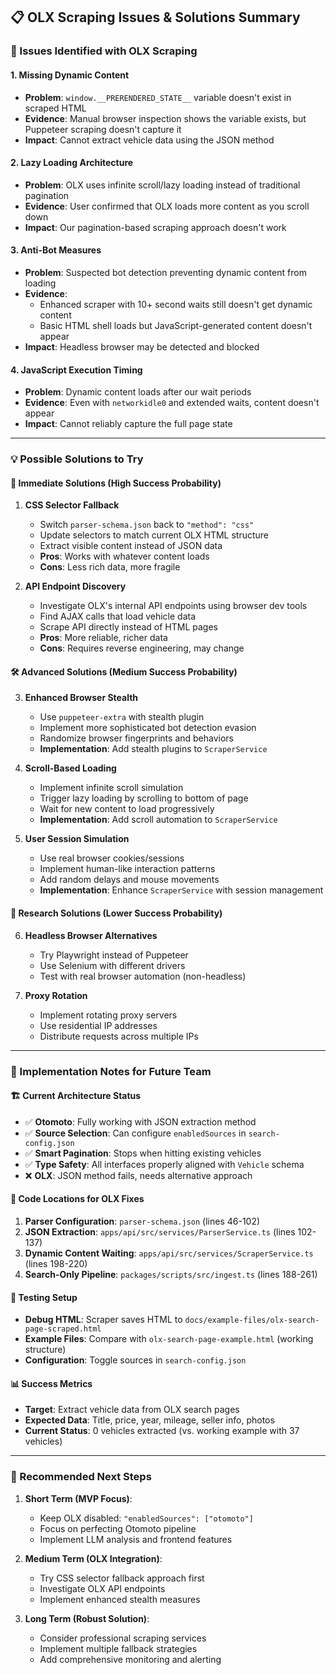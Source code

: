 ## **📋 OLX Scraping Issues & Solutions Summary**

### **🚨 Issues Identified with OLX Scraping**

#### **1. Missing Dynamic Content**
- **Problem**: `window.__PRERENDERED_STATE__` variable doesn't exist in scraped HTML
- **Evidence**: Manual browser inspection shows the variable exists, but Puppeteer scraping doesn't capture it
- **Impact**: Cannot extract vehicle data using the JSON method

#### **2. Lazy Loading Architecture**
- **Problem**: OLX uses infinite scroll/lazy loading instead of traditional pagination
- **Evidence**: User confirmed that OLX loads more content as you scroll down
- **Impact**: Our pagination-based scraping approach doesn't work

#### **3. Anti-Bot Measures**
- **Problem**: Suspected bot detection preventing dynamic content from loading
- **Evidence**: 
  - Enhanced scraper with 10+ second waits still doesn't get dynamic content
  - Basic HTML shell loads but JavaScript-generated content doesn't appear
- **Impact**: Headless browser may be detected and blocked

#### **4. JavaScript Execution Timing**
- **Problem**: Dynamic content loads after our wait periods
- **Evidence**: Even with `networkidle0` and extended waits, content doesn't appear
- **Impact**: Cannot reliably capture the full page state

---

### **💡 Possible Solutions to Try**

#### **🔧 Immediate Solutions (High Success Probability)**

1. **CSS Selector Fallback**
   - Switch `parser-schema.json` back to `"method": "css"`
   - Update selectors to match current OLX HTML structure
   - Extract visible content instead of JSON data
   - **Pros**: Works with whatever content loads
   - **Cons**: Less rich data, more fragile

2. **API Endpoint Discovery**
   - Investigate OLX's internal API endpoints using browser dev tools
   - Find AJAX calls that load vehicle data
   - Scrape API directly instead of HTML pages
   - **Pros**: More reliable, richer data
   - **Cons**: Requires reverse engineering, may change

#### **🛠️ Advanced Solutions (Medium Success Probability)**

3. **Enhanced Browser Stealth**
   - Use `puppeteer-extra` with stealth plugin
   - Implement more sophisticated bot detection evasion
   - Randomize browser fingerprints and behaviors
   - **Implementation**: Add stealth plugins to `ScraperService`

4. **Scroll-Based Loading**
   - Implement infinite scroll simulation
   - Trigger lazy loading by scrolling to bottom of page
   - Wait for new content to load progressively
   - **Implementation**: Add scroll automation to `ScraperService`

5. **User Session Simulation**
   - Use real browser cookies/sessions
   - Implement human-like interaction patterns
   - Add random delays and mouse movements
   - **Implementation**: Enhance `ScraperService` with session management

#### **🔬 Research Solutions (Lower Success Probability)**

6. **Headless Browser Alternatives**
   - Try Playwright instead of Puppeteer
   - Use Selenium with different drivers
   - Test with real browser automation (non-headless)

7. **Proxy Rotation**
   - Implement rotating proxy servers
   - Use residential IP addresses
   - Distribute requests across multiple IPs

---

### **📝 Implementation Notes for Future Team**

#### **🏗️ Current Architecture Status**
- ✅ **Otomoto**: Fully working with JSON extraction method
- ✅ **Source Selection**: Can configure `enabledSources` in `search-config.json`
- ✅ **Smart Pagination**: Stops when hitting existing vehicles
- ✅ **Type Safety**: All interfaces properly aligned with `Vehicle` schema
- ❌ **OLX**: JSON method fails, needs alternative approach

#### **🔧 Code Locations for OLX Fixes**

1. **Parser Configuration**: `parser-schema.json` (lines 46-102)
2. **JSON Extraction**: `apps/api/src/services/ParserService.ts` (lines 102-137)
3. **Dynamic Content Waiting**: `apps/api/src/services/ScraperService.ts` (lines 198-220)
4. **Search-Only Pipeline**: `packages/scripts/src/ingest.ts` (lines 188-261)

#### **🧪 Testing Setup**
- **Debug HTML**: Scraper saves HTML to `docs/example-files/olx-search-page-scraped.html`
- **Example Files**: Compare with `olx-search-page-example.html` (working structure)
- **Configuration**: Toggle sources in `search-config.json`

#### **📊 Success Metrics**
- **Target**: Extract vehicle data from OLX search pages
- **Expected Data**: Title, price, year, mileage, seller info, photos
- **Current Status**: 0 vehicles extracted (vs. working example with 37 vehicles)

---

### **🎯 Recommended Next Steps**

1. **Short Term (MVP Focus)**:
   - Keep OLX disabled: `"enabledSources": ["otomoto"]`
   - Focus on perfecting Otomoto pipeline
   - Implement LLM analysis and frontend features

2. **Medium Term (OLX Integration)**:
   - Try CSS selector fallback approach first
   - Investigate OLX API endpoints
   - Implement enhanced stealth measures

3. **Long Term (Robust Solution)**:
   - Consider professional scraping services
   - Implement multiple fallback strategies
   - Add comprehensive monitoring and alerting
